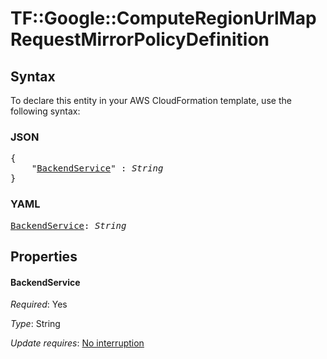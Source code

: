 # TF::Google::ComputeRegionUrlMap RequestMirrorPolicyDefinition

## Syntax

To declare this entity in your AWS CloudFormation template, use the following syntax:

### JSON

<pre>
{
    "<a href="#backendservice" title="BackendService">BackendService</a>" : <i>String</i>
}
</pre>

### YAML

<pre>
<a href="#backendservice" title="BackendService">BackendService</a>: <i>String</i>
</pre>

## Properties

#### BackendService

_Required_: Yes

_Type_: String

_Update requires_: [No interruption](https://docs.aws.amazon.com/AWSCloudFormation/latest/UserGuide/using-cfn-updating-stacks-update-behaviors.html#update-no-interrupt)

